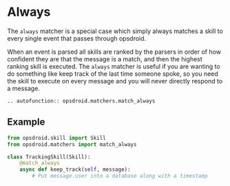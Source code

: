 # Always

The `always` matcher is a special case which simply always matches a skill to every single event that passes through opsdroid.

When an event is parsed all skills are ranked by the parsers in order of how confident they are that the message is a match, and then the highest ranking skill is executed. The `always` matcher is useful if you are wanting to do something like keep track of the last time someone spoke, so you need the skill to execute on every message and you will never directly respond to a message.

```eval_rst
.. autofunction:: opsdroid.matchers.match_always
```

## Example

```python
from opsdroid.skill import Skill
from opsdroid.matchers import match_always

class TrackingSkill(Skill):
    @match_always
    async def keep_track(self, message):
        # Put message.user into a database along with a timestamp
```
